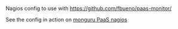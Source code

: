 

Nagios config to use with https://github.com/fbueno/paas-monitor/

See the config in action on [monguru PaaS nagios](http://paas.mongu.ru/nagios3)
